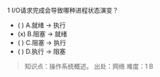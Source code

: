 1
I/O请求完成会导致哪种进程状态演变？
- ( ) A.就绪 → 执行 
- (x) B.阻塞 → 就绪 
- ( ) C.阻塞 → 执行 
- ( ) D.执行 → 阻塞

> 知识点：操作系统概述。
> 出处：网络
> 难度：1
> B
